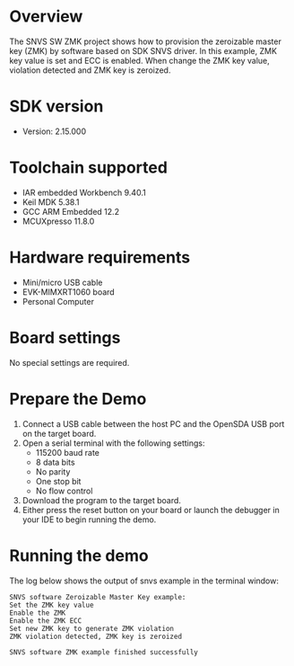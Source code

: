 Overview
========
The SNVS SW ZMK project shows how to provision the zeroizable master key (ZMK)
by software based on SDK SNVS driver. In this example, ZMK key value is set and
ECC is enabled. When change the ZMK key value, violation detected and ZMK key
is zeroized.

SDK version
===========
- Version: 2.15.000

Toolchain supported
===================
- IAR embedded Workbench  9.40.1
- Keil MDK  5.38.1
- GCC ARM Embedded  12.2
- MCUXpresso  11.8.0

Hardware requirements
=====================
- Mini/micro USB cable
- EVK-MIMXRT1060 board
- Personal Computer

Board settings
==============
No special settings are required.

Prepare the Demo
================
1.  Connect a USB cable between the host PC and the OpenSDA USB port on the target board. 
2.  Open a serial terminal with the following settings:
    - 115200 baud rate
    - 8 data bits
    - No parity
    - One stop bit
    - No flow control
3.  Download the program to the target board.
4.  Either press the reset button on your board or launch the debugger in your IDE to begin running the demo.

Running the demo
================
The log below shows the output of snvs example in the terminal window:
~~~~~~~~~~~~~~~~~~~~~~~~~~~~~~~~~~~
SNVS software Zeroizable Master Key example:
Set the ZMK key value
Enable the ZMK
Enable the ZMK ECC
Set new ZMK key to generate ZMK violation
ZMK violation detected, ZMK key is zeroized

SNVS software ZMK example finished successfully
~~~~~~~~~~~~~~~~~~~~~~~~~~~~~~~~~~~
